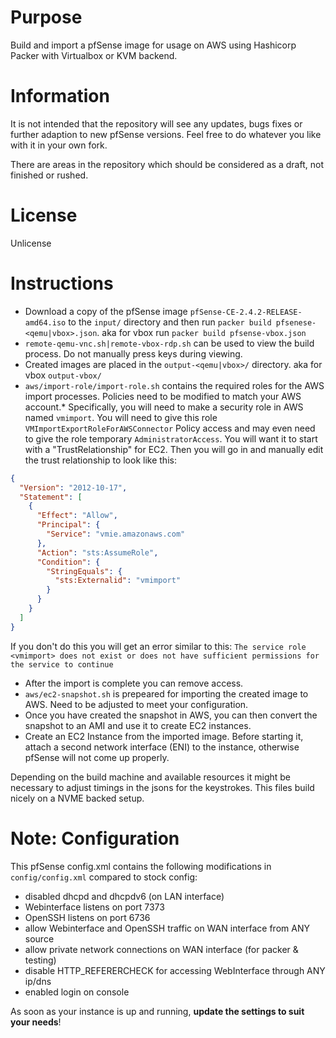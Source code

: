 # Purpose

Build and import a pfSense image for usage on AWS using Hashicorp Packer with Virtualbox or KVM backend.

# Information
It is not intended that the repository will see any updates, bugs fixes or further adaption to new pfSense versions. Feel free to do whatever you like with it in your own fork.

There are areas in the repository which should be considered as a draft, not finished or rushed.

# License
Unlicense

# Instructions
* Download a copy of the pfSense image `pfSense-CE-2.4.2-RELEASE-amd64.iso` to the `input/` directory and then run `packer build pfsenese-<qemu|vbox>.json`. aka for vbox run `packer build pfsense-vbox.json`
* `remote-qemu-vnc.sh|remote-vbox-rdp.sh` can be used to view the build process. Do not manually press keys during viewing.
* Created images are placed in the `output-<qemu|vbox>/` directory. aka for vbox `output-vbox/`
* `aws/import-role/import-role.sh` contains the required roles for the AWS import processes. Policies need to be modified to match your AWS account.* Specifically, you will need to make a security role in AWS named `vmimport`.  You will need to give this role `VMImportExportRoleForAWSConnector` Policy access and may even need to give the role temporary `AdministratorAccess`.  You will want it to start with a "TrustRelationship" for EC2. Then you will go in and manually edit the trust relationship to look like this:
```json
{
  "Version": "2012-10-17",
  "Statement": [
    {
      "Effect": "Allow",
      "Principal": {
        "Service": "vmie.amazonaws.com"
      },
      "Action": "sts:AssumeRole",
      "Condition": {
        "StringEquals": {
          "sts:Externalid": "vmimport"
        }
      }
    }
  ]
}
```

If you don't do this you will get an error similar to this: `The service role <vmimport> does not exist or does not have sufficient permissions for the service to continue`
* After the import is complete you can remove access.
* `aws/ec2-snapshot.sh` is prepeared for importing the created image to AWS. Need to be adjusted to meet your configuration.
* Once you have created the snapshot in AWS, you can then convert the snapshot to an AMI and use it to create EC2 instances.
* Create an EC2 Instance from the imported image. Before starting it, attach a second network interface (ENI) to the instance, otherwise pfSense will not come up properly.

Depending on the build machine and available resources it might be necessary to adjust timings in the jsons for the keystrokes. This files build nicely on a NVME backed setup.


# Note: Configuration
This pfSense config.xml contains the following modifications in `config/config.xml` compared to stock config:

  * disabled dhcpd and dhcpdv6 (on LAN interface)
  * Webinterface listens on port 7373
  * OpenSSH listens on port 6736
  * allow Webinterface and OpenSSH traffic on WAN interface from ANY source 
  * allow private network connections on WAN interface (for packer & testing)
  * disable HTTP_REFERERCHECK for accessing WebInterface through ANY ip/dns
  * enabled login on console

As soon as your instance is up and running, __update the settings to suit your needs__!
